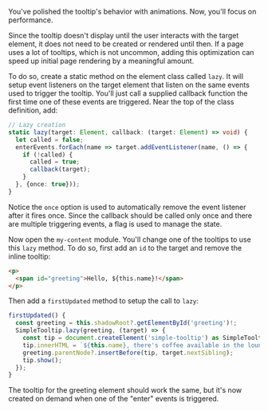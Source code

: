 You've polished the tooltip's behavior with animations. Now, you'll focus on
performance.

Since the tooltip doesn't display until the user interacts with
the target element, it does not need to be created or rendered until then. If
a page uses a lot of tooltips, which is not uncommon, adding this optimization
can speed up initial page rendering by a meaningful amount.

To do so, create a static method on the element class called `lazy`. It will
setup event listeners on the target element that listen on the same events
used to trigger the tooltip. You'll just call a supplied callback function
the first time one of these events are triggered. Near the top of the class
definition, add:

```ts
// Lazy creation
static lazy(target: Element, callback: (target: Element) => void) {
  let called = false;
  enterEvents.forEach(name => target.addEventListener(name, () => {
    if (!called) {
      called = true;
      callback(target);
    }
  }, {once: true}));
}
```
<aside class="info">Notice the <code>once</code> option is used to automatically
remove the event listener after it fires once. Since the callback should be
called only once and there are multiple triggering events, a flag is used to
manage the state.</aside>

Now open the `my-content` module. You'll change one of the tooltips to use
this `lazy` method. To do so, first add an `id` to the target and remove the
inline tooltip:

```html
<p>
  <span id="greeting">Hello, ${this.name}!</span>
</p>
```

Then add a `firstUpdated` method to setup the call to `lazy`:

```ts
firstUpdated() {
  const greeting = this.shadowRoot?.getElementById('greeting')!;
  SimpleTooltip.lazy(greeting, (target) => {
    const tip = document.createElement('simple-tooltip') as SimpleTooltip;
    tip.innerHTML = `${this.name}, there's coffee available in the lounge.`;
    greeting.parentNode?.insertBefore(tip, target.nextSibling);
    tip.show();
  });
}
```

The tooltip for the greeting element should work the same, but it's now created
on demand when one of the "enter" events is triggered.
